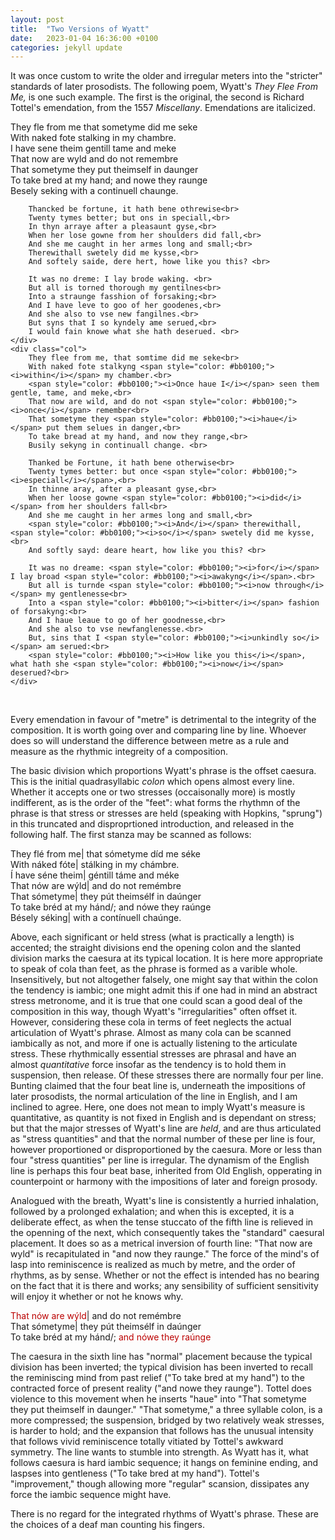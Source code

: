 ```yaml
---
layout: post
title:  "Two Versions of Wyatt"
date:   2023-01-04 16:36:00 +0100
categories: jekyll update
---
```



It was once custom to write the older and irregular meters into the "stricter" standards of later prosodists. The following poem, Wyatt's <i>They Flee From Me,</i> is one such example. The first is the original, the second is Richard Tottel's emendation, from the 1557 <i>Miscellany</i>. Emendations are italicized.

<div class="columnated">
    <div class="col">
        They fle from me that sometyme did me seke <br>
        With naked fote stalking in my chambre.<br>
        I have sene theim gentill tame and meke<br>
        That now are wyld and do not remembre<br>
        That sometyme they put theimself in daunger<br>
        To take bred at my hand; and nowe they raunge<br>
        Besely seking with a continuell chaunge.<br>

        Thancked be fortune, it hath bene othrewise<br>
        Twenty tymes better; but ons in speciall,<br>
        In thyn arraye after a pleasaunt gyse,<br>
        When her lose gowne from her shoulders did fall,<br>
        And she me caught in her armes long and small;<br>
        Therewithall swetely did me kysse,<br>
        And softely saide, dere hert, howe like you this? <br>

        It was no dreme: I lay brode waking. <br>
        But all is torned thorough my gentilnes<br>
        Into a straunge fasshion of forsaking;<br>
        And I have leve to goo of her goodenes,<br>
        And she also to vse new fangilnes.<br>
        But syns that I so kyndely ame serued,<br>
        I would fain knowe what she hath deserued. <br>
    </div>
    <div class="col">
        They flee from me, that somtime did me seke<br>
        With naked fote stalkyng <span style="color: #bb0100;"><i>within</i></span> my chamber.<br>
        <span style="color: #bb0100;"><i>Once haue I</i></span> seen them gentle, tame, and meke,<br>
        That now are wild, and do not <span style="color: #bb0100;"><i>once</i></span> remember<br>
        That sometyme they <span style="color: #bb0100;"><i>haue</i></span> put them selues in danger,<br>
        To take bread at my hand, and now they range,<br>
        Busily sekyng in continuall change. <br>
    
        Thanked be Fortune, it hath bene otherwise<br>
        Twenty tymes better: but once <span style="color: #bb0100;"><i>especiall</i></span>,<br>
        In thinne aray, after a pleasant gyse,<br>
        When her loose gowne <span style="color: #bb0100;"><i>did</i></span> from her shoulders fall<br>
        And she me caught in her armes long and small,<br>
        <span style="color: #bb0100;"><i>And</i></span> therewithall, <span style="color: #bb0100;"><i>so</i></span> swetely did me kysse,<br>
        And softly sayd: deare heart, how like you this? <br>

        It was no dreame: <span style="color: #bb0100;"><i>for</i></span> I lay broad <span style="color: #bb0100;"><i>awakyng</i></span>.<br>
        But all is turnde <span style="color: #bb0100;"><i>now through</i></span> my gentlenesse<br>
        Into a <span style="color: #bb0100;"><i>bitter</i></span> fashion of forsakyng:<br>
        And I haue leaue to go of her goodnesse,<br>
        And she also to vse newfanglenesse.<br>
        But, sins that I <span style="color: #bb0100;"><i>unkindly so</i></span> am serued:<br>
        <span style="color: #bb0100;"><i>How like you this</i></span>, what hath she <span style="color: #bb0100;"><i>now</i></span> deserued?<br>
    </div>
 </div> 
 <br />

Every emendation in favour of "metre" is detrimental to the integrity of the composition. It is worth going over and comparing line by line. Whoever does so will understand the difference between metre as a rule and measure as the rhythmic integreity of a composition. 

The basic division which proportions Wyatt's phrase is the offset caesura. This is the initial quadrasyllabic <i>colon</i> which opens almost every line. Whether it accepts one or two stresses (occaisonally more) is mostly indifferent, as is the order of the "feet": what forms the rhythmn of the phrase is that stress or stresses are held (speaking with Hopkins, "sprung") in this truncated and disproprtioned introduction, and released in the following half. The first stanza may be scanned as follows:

They flé from me| that sómetyme díd me séke <br>
With náked fóte| stálking in my chámbre.<br>
Í have séne theim| géntill táme and méke<br>
That nów are wýld| and do not remémbre<br>
That sómetyme| they pút theimsélf in daúnger<br>
To take bréd at my hánd/; and nówe they raúnge<br>
Bésely séking| with a contínuell chaúnge.<br>

Above, each significant or held stress (what is practically a length) is accented; the straight divisions end the opening colon and the slanted division marks the caesura at its typical location. It is here more appropriate to speak of cola than feet, as the phrase is formed as a varible whole. Insensitively, but not altogether falsely, one might say that within the colon the tendency is iambic; one might admit this if one had in mind an abstract stress metronome, and it is true that one could scan a good deal of the composition in this way, though Wyatt's "irregularities" often offset it. However, considering these cola in terms of feet neglects the actual articulation of Wyatt's phrase. Almost as many cola can be scanned iambically as not, and more if one is actually listening to the articulate stress. These rhythmically essential stresses are phrasal and have an almost <i>quantitative</i> force insofar as the tendency is to hold them in suspension, then release. Of these stresses there are normally four per line. Bunting claimed that the four beat line is, underneath the impositions of later prosodists, the normal articulation of the line in English, and I am inclined to agree. Here, one does not mean to imply Wyatt's measure is quantitative, as quantity is not fixed in English and is dependant on stress; but that the major stresses of Wyatt's line are <i>held</i>, and are thus articulated as "stress quantities" and that the normal number of these per line is four, however proportioned or disproportioned by the caesura. More or less than four "stress quantities" per line is irregular. The dynamism of the English line is perhaps this four beat base, inherited from Old English, opperating in counterpoint or harmony with the impositions of later and foreign prosody.

Analogued with the breath, Wyatt's line is consistently a hurried inhalation, followed by a prolonged exhalation; and when this is excepted, it is a deliberate effect, as when the tense stuccato of the fifth line is relieved in the openning of the next, which consequently takes the "standard" caesural placement. It does so as a metrical inversion of fourth line: "That now are wyld" is recapitulated in "and now they raunge." The force of the mind's of lasp into reminiscence is realized as much by metre, and the order of rhythms, as by sense. Whether or not the effect is intended has no bearing on the fact that it is there and works; any sensibility of sufficient sensitivity will enjoy it whether or not he knows why. 

<span style="color: #bb0100;">That nów are wýld</span>| and do not remémbre <br>
That sómetyme| they pút theimsélf in daúnger <br>
To take bréd at my hánd/; <span style="color: #bb0100;">and nówe they raúnge</span> <br>

The caesura in the sixth line has "normal" placement because the typical division has been inverted; the typical division has been inverted to recall the reminiscing mind from past relief ("To take bred at my hand") to the contracted force of present reality ("and nowe they raunge"). Tottel does violence to this movement when he inserts "haue" into "That sometyme they put theimself in daunger." "That sometyme," a three syllable colon, is a more compressed; the suspension, bridged by two relatively weak stresses, is harder to hold; and the expansion that follows has the unusual intensity that follows vivid reminiscence totally vitiated by Tottel's awkward symmetry. The line wants to stumble into strength. As Wyatt has it, what follows caesura is hard iambic sequence; it hangs on feminine ending, and laspses into gentleness ("To take bred at my hand"). Tottel's "improvement," though allowing more "regular" scansion, dissipates any force the iambic sequence might have. 

There is no regard for the integrated rhythms of Wyatt's phrase. These are the choices of a deaf man counting his fingers.




